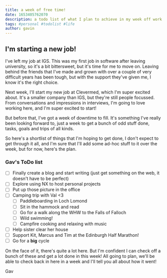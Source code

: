 ```yaml
---
title: a week of free time!
date: 1653405762070
description: a todo list of what I plan to achieve in my week off work
tags: #personal #todolist #life
author: gavin
---
```


## I'm starting a new job!

I've left my job at IGS. This was my first job in software after leaving university, so it's a bit bittersweet, but it's time for me to move on. Leaving behind the friends that I've made and grown with over a couple of very difficult years has been tough, but with the support they've given me, I know it's the right choice.

Next week, I'll start my new job at Clevermed, which I'm super excited about. It's a smaller company than IGS, but they're still people focussed. From conversations and impressions in interviews, I'm going to love working here, and I'm super excited to start!

But before that, I've got a week of downtime to fill. It's something I've really been looking forward to, just a week to get a bunch of odd stuff done, tasks, goals and trips of all kinds.

So here's a shortlist of things that I'm hoping to get done, I don't expect to get through it all, and I'm sure that I'll add some ad-hoc stuff to it over the week, but for now, here's the plan.

### Gav's ToDo list

- [ ] Finally create a blog and start writing (just get something on the web, it doesn't have to be perfect)
- [ ] Explore using NX to host personal projects
- [ ] Put up those picture in the office
- [ ] Camping trip with Val <3
  - [ ] Paddleboarding in Loch Lomond
  - [ ] Sit in the hammock and read
  - [ ] Go for a walk along the WHW to the Falls of Falloch
  - [ ] Wild swimming!
  - [ ] Campfire cooking and relaxing with music
- [ ] Help sister clear her house
- [ ] Support Kit, Marcus and Tim at the Edinburgh Half Marathon!
- [ ] Go for a **big** cycle

On the face of it, there's quite a lot here. But I'm confident I can check off a bunch of these and get a lot done in this week! All going to plan, we'll be able to check back in here in a week and I'll tell you all about how it went!

Gav
